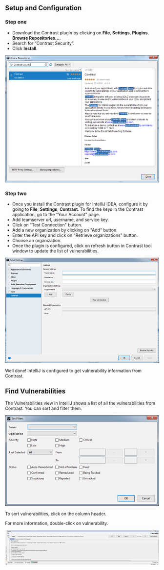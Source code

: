 <!--
title: "Downloading Contrast for IntelliJ"
description: "Instructions for Downloading and Installing Contrast for IntelliJ"
tags: "tools IntelliJ Download Installation"
-->

## Setup and Configuration

### Step one

* Download the Contrast plugin by clicking on **File**, **Settings**, **Plugins**, **Browse Repositories...**. 
* Search for “Contrast Security”.
* Click **Install**. 

<a href="assets/images/IntelliJ-plugin-install.png" rel="lightbox" title="Install Contrast for IntelliJ"><img class="thumbnail" src="assets/images/IntelliJ-plugin-install.png"/></a>

### Step two

* Once you install the Contrast plugin for IntelliJ IDEA, configure it by going to **File**, **Settings**, **Contrast**. To find the keys in the Contrast application, go to the "Your Account" page.
* Add teamserver url, username, and service key.
* Click on "Test Connection" button.
* Add a new organization by clicking on "Add" button.
* Enter the API key and click on "Retrieve organizations" button.
* Choose an organization.
* Once the plugin is configured, click on refresh button in Contrast tool window to update the list of vulnerabilities.

<a href="assets/images/IntelliJ-plugin-preferences.png" rel="lightbox" title="Configure Contrast for IntelliJ"><img class="thumbnail" src="assets/images/IntelliJ-plugin-preferences.png"/></a>

Well done! IntelliJ is configured to get vulnerability information from Contrast. 

## Find Vulnerabilities

The Vulnerabilities view in IntelliJ shows a list of all the vulnerabilities from Contrast. You can sort and filter them.

<a href="assets/images/IntelliJ-plugin-filter.png" rel="lightbox" title="Filter Vulnerabilities"><img class="thumbnail" src="assets/images/IntelliJ-plugin-filter.png"/></a>

To sort vulnerabilities, click on the column header.

For more information, double-click on vulnerability.

<a href="assets/images/IntelliJ-plugin-details-view.png" rel="lightbox" title="View vulnerability details"><img class="thumbnail" src="assets/images/IntelliJ-plugin-details-view.png"/></a>
